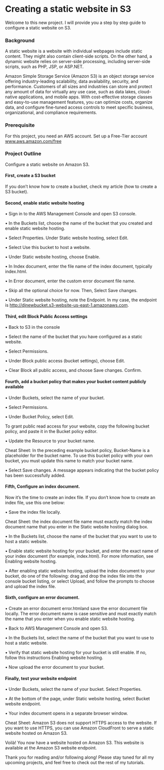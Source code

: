 # Creating a static website in S3

Welcome to this new project. I will provide you a step by step guide to configure a static website on S3.

### Background

A static website is a website with individual webpages include static content. They might also contain client-side scripts. On the other hand, a dynamic website relies on server-side processing, including server-side scripts, such as PHP, JSP, or ASP.NET.

Amazon Simple Storage Service (Amazon S3) is an object storage service offering industry-leading scalability, data availability, security, and performance. Customers of all sizes and industries can store and protect any amount of data for virtually any use case, such as data lakes, cloud-native applications, and mobile apps. With cost-effective storage classes and easy-to-use management features, you can optimize costs, organize data, and configure fine-tuned access controls to meet specific business, organizational, and compliance requirements.

### Prerequisite

For this project, you need an AWS account. Set up a Free-Tier account www.aws.amazon.com/free

### Project Outline

Configure a static website on Amazon S3.


#### First, create a S3 bucket

If you don’t know how to create a bucket, check my article (how to create a S3 bucket).


#### Second, enable static website hosting

•	Sign in to the AWS Management Console and open S3 console.

•	In the Buckets list, choose the name of the bucket that you created and enable static website hosting.

•	Select Properties. Under Static website hosting, select Edit.

 
 
•	Select Use this bucket to host a website.

•	Under Static website hosting, choose Enable.

 
•	In Index document, enter the file name of the index document, typically index.html.

•	In Error document, enter the custom error document file name.

•	Skip all the optional choice for now. Then, Select Save changes.
 
•	Under Static website hosting, note the Endpoint. In my case, the endpoint is http://djnewbucket.s3-website-us-east-1.amazonaws.com.
 

#### Third, edit Block Public Access settings

•	Back to S3 in the console

•	Select the name of the bucket that you have configured as a static website.

•	Select Permissions.

•	Under Block public access (bucket settings), choose Edit.

 
•	Clear Block all public access, and choose Save changes. Confirm.
 

#### Fourth, add a bucket policy that makes your bucket content publicly available

•	Under Buckets, select the name of your bucket.

•	Select Permissions.

•	Under Bucket Policy, select Edit.
 
To grant public read access for your website, copy the following bucket policy, and paste it in the Bucket policy editor.
 
•	Update the Resource to your bucket name.

Cheat Sheet: In the preceding example bucket policy, Bucket-Name is a placeholder for the bucket name. To use this bucket policy with your own bucket, you must update this name to match your bucket name.

•	Select Save changes. A message appears indicating that the bucket policy has been successfully added.

 
#### Fifth, Configure an index document.

Now it’s the time to create an index file. If you don’t know how to create an index file, use this one below:
 
•	Save the index file locally.

Cheat Sheet: the index document file name must exactly match the index document name that you enter in the Static website hosting dialog box.

•	In the Buckets list, choose the name of the bucket that you want to use to host a static website.

•	Enable static website hosting for your bucket, and enter the exact name of your index document (for example, index.html). For more information, see Enabling website hosting.

•	After enabling static website hosting, upload the index document to your bucket, do one of the following: drag and drop the index file into the console bucket listing, or select Upload, and follow the prompts to choose and upload the index file.

 
#### Sixth, configure an error document.

•	Create an error document error.htmland save the error document file locally. The error document name is case sensitive and must exactly match the name that you enter when you enable static website hosting.

•	Back to AWS Management Console and open S3.

•	In the Buckets list, select the name of the bucket that you want to use to host a static website.

•	Verify that static website hosting for your bucket is still enable. If no, follow this instructions Enabling website hosting.

•	Now upload the error document to your bucket.

 
#### Finally, test your website endpoint

•	Under Buckets, select the name of your bucket. Select Properties.

•	At the bottom of the page, under Static website hosting, select Bucket website endpoint.

 
•	Your index document opens in a separate browser window.

Cheat Sheet: Amazon S3 does not support HTTPS access to the website. If you want to use HTTPS, you can use Amazon CloudFront to serve a static website hosted on Amazon S3.
 
Voilà! You now have a website hosted on Amazon S3. This website is available at the Amazon S3 website endpoint.

Thank you for reading and/or following along! Please stay tuned for all my upcoming projects, and feel free to check out the rest of my tutorials.

